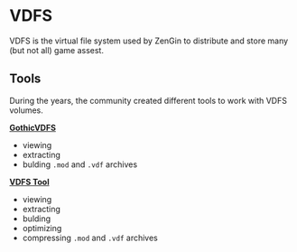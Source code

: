 # VDFS

VDFS is the virtual file system used by ZenGin to distribute and store many (but not all) game assest.

## Tools

During the years, the community created different tools to work with VDFS volumes.

[**GothicVDFS**](../../tools/GothicVDFS.md)

- viewing 
- extracting
- bulding `.mod` and `.vdf` archives

[**VDFS Tool**](../../tools/VDFSTool.md)

- viewing 
- extracting
- bulding 
- optimizing
- compressing `.mod` and `.vdf` archives
